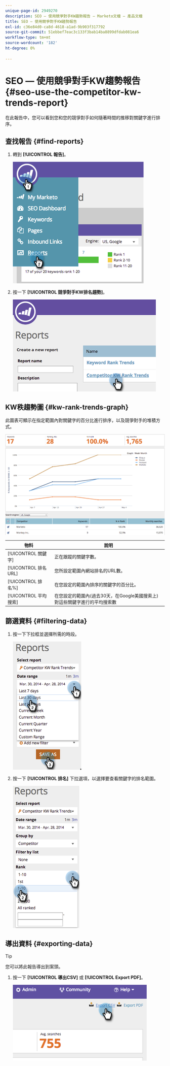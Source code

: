 ```yaml
---
unique-page-id: 2949270
description: SEO — 使用競爭對手KW趨勢報告 — Marketo文檔 — 產品文檔
title: SEO — 使用競爭對手KW趨勢報告
exl-id: c36e84d0-ca8d-4618-a1ad-9b903f317792
source-git-commit: 51ebbef7eac3c133f3bab14ba8899dfdab081ea6
workflow-type: tm+mt
source-wordcount: '182'
ht-degree: 0%

---
```


# SEO — 使用競爭對手KW趨勢報告 {#seo-use-the-competitor-kw-trends-report}

在此報告中，您可以看到您和您的競爭對手如何隨著時間的推移對關鍵字進行排序。

## 查找報告 {#find-reports}

1. 轉到 **[!UICONTROL 報告]**。

   ![](assets/image2014-9-18-14-3a6-3a18.png)

1. 按一下 **[!UICONTROL 競爭對手KW排名趨勢]**。

   ![](assets/image2014-9-18-14-3a6-3a37.png)

## KW秩趨勢圖 {#kw-rank-trends-graph}

此圖表可顯示在指定範圍內對關鍵字的百分比進行排序，以及競爭對手的堆積方式。

![](assets/image2014-9-18-14-3a7-3a1.png)

| 物料 | 說明 |
|---|---|
| [!UICONTROL 關鍵字] | 正在跟蹤的關鍵字數。 |
| [!UICONTROL 排名URL] | 您所設定範圍內網站排名的URL數。 |
| [!UICONTROL 排名%] | 在您設定的範圍內排序的關鍵字的百分比。 |
| [!UICONTROL 平均 搜索] | 在您設定的範圍內(過去30天，在Google美國搜索上)對這些關鍵字進行的平均搜索數 |

## 篩選資料 {#filtering-data}

1. 按一下下拉框並選擇所需的時段。

   ![](assets/image2014-9-18-14-3a7-3a17.png)

1. 按一下 **[!UICONTROL 排名]** 下拉選項，以選擇要查看關鍵字的排名範圍。

   ![](assets/image2014-9-18-14-3a8-3a26.png)

## 導出資料 {#exporting-data}

>[!TIP]
>
>您可以將此報告導出到案頭。

1. 按一下 **[!UICONTROL 導出CSV]** 或 **[!UICONTROL Export PDF]**。

   ![](assets/image2014-9-18-14-3a9-3a49.png)
